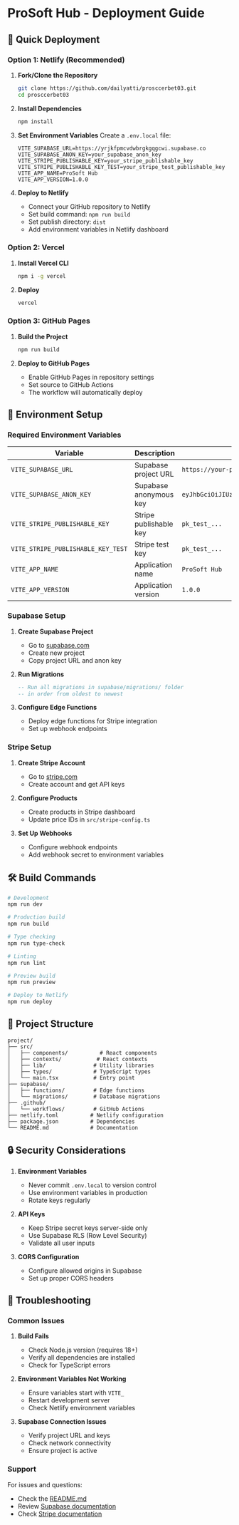 # ProSoft Hub - Deployment Guide

## 🚀 Quick Deployment

### Option 1: Netlify (Recommended)

1. **Fork/Clone the Repository**
   ```bash
   git clone https://github.com/dailyatti/prosccerbet03.git
   cd prosccerbet03
   ```

2. **Install Dependencies**
   ```bash
   npm install
   ```

3. **Set Environment Variables**
   Create a `.env.local` file:
   ```env
   VITE_SUPABASE_URL=https://yrjkfpmcvdwbrgkgqgcwi.supabase.co
   VITE_SUPABASE_ANON_KEY=your_supabase_anon_key
   VITE_STRIPE_PUBLISHABLE_KEY=your_stripe_publishable_key
   VITE_STRIPE_PUBLISHABLE_KEY_TEST=your_stripe_test_publishable_key
   VITE_APP_NAME=ProSoft Hub
   VITE_APP_VERSION=1.0.0
   ```

4. **Deploy to Netlify**
   - Connect your GitHub repository to Netlify
   - Set build command: `npm run build`
   - Set publish directory: `dist`
   - Add environment variables in Netlify dashboard

### Option 2: Vercel

1. **Install Vercel CLI**
   ```bash
   npm i -g vercel
   ```

2. **Deploy**
   ```bash
   vercel
   ```

### Option 3: GitHub Pages

1. **Build the Project**
   ```bash
   npm run build
   ```

2. **Deploy to GitHub Pages**
   - Enable GitHub Pages in repository settings
   - Set source to GitHub Actions
   - The workflow will automatically deploy

## 🔧 Environment Setup

### Required Environment Variables

| Variable | Description | Example |
|----------|-------------|---------|
| `VITE_SUPABASE_URL` | Supabase project URL | `https://your-project.supabase.co` |
| `VITE_SUPABASE_ANON_KEY` | Supabase anonymous key | `eyJhbGciOiJIUzI1NiIsInR5cCI6IkpXVCJ9...` |
| `VITE_STRIPE_PUBLISHABLE_KEY` | Stripe publishable key | `pk_test_...` |
| `VITE_STRIPE_PUBLISHABLE_KEY_TEST` | Stripe test key | `pk_test_...` |
| `VITE_APP_NAME` | Application name | `ProSoft Hub` |
| `VITE_APP_VERSION` | Application version | `1.0.0` |

### Supabase Setup

1. **Create Supabase Project**
   - Go to [supabase.com](https://supabase.com)
   - Create new project
   - Copy project URL and anon key

2. **Run Migrations**
   ```sql
   -- Run all migrations in supabase/migrations/ folder
   -- in order from oldest to newest
   ```

3. **Configure Edge Functions**
   - Deploy edge functions for Stripe integration
   - Set up webhook endpoints

### Stripe Setup

1. **Create Stripe Account**
   - Go to [stripe.com](https://stripe.com)
   - Create account and get API keys

2. **Configure Products**
   - Create products in Stripe dashboard
   - Update price IDs in `src/stripe-config.ts`

3. **Set Up Webhooks**
   - Configure webhook endpoints
   - Add webhook secret to environment variables

## 🛠️ Build Commands

```bash
# Development
npm run dev

# Production build
npm run build

# Type checking
npm run type-check

# Linting
npm run lint

# Preview build
npm run preview

# Deploy to Netlify
npm run deploy
```

## 📁 Project Structure

```
project/
├── src/
│   ├── components/          # React components
│   ├── contexts/           # React contexts
│   ├── lib/               # Utility libraries
│   ├── types/             # TypeScript types
│   └── main.tsx           # Entry point
├── supabase/
│   ├── functions/         # Edge functions
│   └── migrations/        # Database migrations
├── .github/
│   └── workflows/         # GitHub Actions
├── netlify.toml          # Netlify configuration
├── package.json          # Dependencies
└── README.md             # Documentation
```

## 🔒 Security Considerations

1. **Environment Variables**
   - Never commit `.env.local` to version control
   - Use environment variables in production
   - Rotate keys regularly

2. **API Keys**
   - Keep Stripe secret keys server-side only
   - Use Supabase RLS (Row Level Security)
   - Validate all user inputs

3. **CORS Configuration**
   - Configure allowed origins in Supabase
   - Set up proper CORS headers

## 🚨 Troubleshooting

### Common Issues

1. **Build Fails**
   - Check Node.js version (requires 18+)
   - Verify all dependencies are installed
   - Check for TypeScript errors

2. **Environment Variables Not Working**
   - Ensure variables start with `VITE_`
   - Restart development server
   - Check Netlify environment variables

3. **Supabase Connection Issues**
   - Verify project URL and keys
   - Check network connectivity
   - Ensure project is active

### Support

For issues and questions:
- Check the [README.md](README.md)
- Review [Supabase documentation](https://supabase.com/docs)
- Check [Stripe documentation](https://stripe.com/docs) 